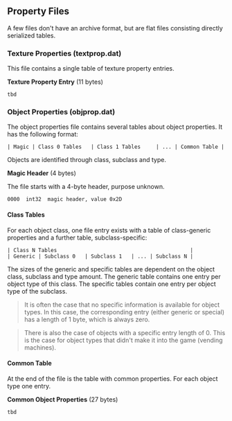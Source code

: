 ## Property Files
A few files don't have an archive format, but are flat files consisting directly serialized tables.

### Texture Properties (textprop.dat)
This file contains a single table of texture property entries.

**Texture Property Entry** (11 bytes)

    tbd


### Object Properties (objprop.dat)
The object properties file contains several tables about object properties. It has the following format:

    | Magic | Class 0 Tables   | Class 1 Tables     | ... | Common Table |

Objects are identified through class, subclass and type.

**Magic Header** (4 bytes)

The file starts with a 4-byte header, purpose unknown.

    0000  int32  magic header, value 0x2D

#### Class Tables
For each object class, one file entry exists with a table of class-generic properties and a further table, subclass-specific:

    | Class N Tables                                           |
    | Generic | Subclass 0   | Subclass 1   | ... | Subclass N |

The sizes of the generic and specific tables are dependent on the object class, subclass and type amount.
The generic table contains one entry per object type of this class. The specific tables contain one entry per object type of the subclass.

> It is often the case that no specific information is available for object types. In this case, the corresponding entry (either generic or special) has a length of 1 byte, which is always zero.

> There is also the case of objects with a specific entry length of 0. This is the case for object types that didn't make it into the game (vending machines).

#### Common Table
At the end of the file is the table with common properties. For each object type one entry.

**Common Object Properties** (27 bytes)

    tbd
